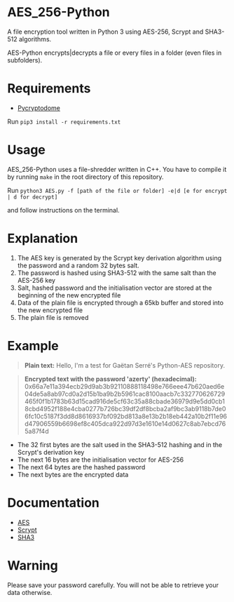 # AES_256-Python
A file encryption tool written in Python 3 using AES-256, Scrypt and SHA3-512 algorithms.

AES-Python encrypts|decrypts a file or every files in a folder (even files in subfolders).

# Requirements
- [Pycryptodome](https://pycryptodome.readthedocs.io/en/latest/)

Run `pip3 install -r requirements.txt`

# Usage
AES_256-Python uses a file-shredder written in C++. You have to compile it
by running `make` in the root directory of this repository.

Run `python3 AES.py -f [path of the file or folder] -e|d [e for encrypt | d for decrypt]`

and follow instructions on the terminal.

# Explanation
1. The AES key is generated by the Scrypt key derivation algorithm using the password and a random 32 bytes salt.
2. The password is hashed using SHA3-512 with the same salt than the AES-256 key
3. Salt, hashed password and the initialisation vector are stored at the beginning of the new encrypted file
4. Data of the plain file is encrypted through a 65kb buffer and stored into the new encrypted file
5. The plain file is removed

# Example
> **Plain text:** 
Hello, I'm a test for Gaëtan Serré's Python-AES repository.

> **Encrypted text with the password 'azerty' (hexadecimal):** 
0x66a7e11a394ecb29d9ab3b92110888118498e766eee47b620aed6e04de5a8ab97cd0a2d15b1ba9b2b5961cac8100aacb7c332770626729465f0f1b1783b63d15cad916de5cf63c35a88cbade36979d9e5dd0cb18cbd4952f188e4cba0277b726bc39df2df8bcba2af9bc3ab9118b7de06fc10c5187f3dd8d8616937bf092bd813a8e13b2b18eb442a10b2f11e96d47906559b6698ef8c405dca922d97d3e1610e14d0627c8ab7ebcd765a87f4d

- The 32 first bytes are the salt used in the SHA3-512 hashing and in the Scrypt's derivation key
- The next 16 bytes are the initialisation vector for AES-256
- The next 64 bytes are the hashed password
- The next bytes are the encrypted data

# Documentation
- [AES](https://fr.wikipedia.org/wiki/Advanced_Encryption_Standard)
- [Scrypt](https://en.wikipedia.org/wiki/Scrypt)
- [SHA3](https://en.wikipedia.org/wiki/SHA-3)

# Warning
Please save your password carefully. You will not be able to retrieve your data otherwise.
